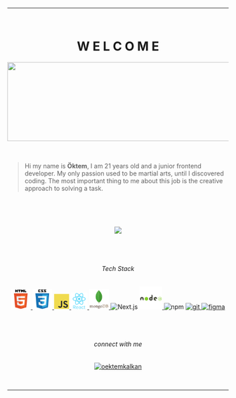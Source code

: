 <hr>

<br>

<h1 align="center"> W E L C O M E </h1>

<p align="center"> 
<img src="https://www.gohawaii.com/sites/default/files/hero-unit-images/09409_SunsetBeachOahu.jpg" height="180" width="1020">
</p>

<br>

>Hi my name is **Öktem**, I am 21 years old and a junior frontend developer.
>My only passion used to be martial arts, until I discovered coding. The most important thing to me about this job is the creative approach to solving a task.


<br>
<br>
<br>

<p align="center">
<img src="https://github-readme-streak-stats.herokuapp.com/?user=oektemkalkan&stroke=64748b&background=171717&ring=0891b2&fire=0891b2&currStreakNum=64748b&currStreakLabel=0891b2&sideNums=64748b&sideLabels=64748b&dates=64748b&hide_border=true" />
</p>

<br>
<br>

<h6 align="center"> Tech Stack </h6>

<p align="center">
<a href="https://www.w3.org/html/" target="_blank" rel="noreferrer"> <img src="https://raw.githubusercontent.com/devicons/devicon/master/icons/html5/html5-original-wordmark.svg" alt="html5" width="45" height="45"/> </a> <a href="https://www.w3schools.com/css/" target="_blank" rel="noreferrer"> <img src="https://raw.githubusercontent.com/devicons/devicon/master/icons/css3/css3-original-wordmark.svg" alt="css3" width="45" height="45"/> </a>
<a href="https://developer.mozilla.org/en-US/docs/Web/JavaScript" target="_blank" rel="noreferrer"> <img src="https://raw.githubusercontent.com/devicons/devicon/master/icons/javascript/javascript-original.svg" alt="javascript" width="35" height="35"/> </a>
<a href="https://reactjs.org/" target="_blank" rel="noreferrer"> <img src="https://raw.githubusercontent.com/devicons/devicon/master/icons/react/react-original-wordmark.svg" alt="react" width="37" height="37"/> </a>
<a href="https://www.mongodb.com/" target="_blank" rel="noreferrer"> <img src="https://raw.githubusercontent.com/devicons/devicon/master/icons/mongodb/mongodb-original-wordmark.svg" alt="mongodb" width="45" height="45"/> </a>
  <img width="38" src="https://github.com/marwin1991/profile-technology-icons/assets/136815194/5f8c622c-c217-4649-b0a9-7e0ee24bd704" alt="Next.js" title="Next.js"/>
<a href="https://nodejs.org" target="_blank" rel="noreferrer"> <img src="https://raw.githubusercontent.com/devicons/devicon/master/icons/nodejs/nodejs-original-wordmark.svg" alt="nodejs" width="52" height="52"/> </a>
  <img src="https://firebasestorage.googleapis.com/v0/b/icon-finder-91d39.appspot.com/o/icons%2Fbrand%2Fnpm.svg?alt=media&token=7b8ebe7f-7230-4cc2-84d0-4adf1e698490" alt="npm" width="40" height="40" />
<a href="https://git-scm.com/" target="_blank" rel="noreferrer"> <img src="https://www.vectorlogo.zone/logos/git-scm/git-scm-icon.svg" alt="git" width="38" height="38"/> </a>
<a href="https://www.figma.com/" target="_blank" rel="noreferrer"> <img src="https://www.vectorlogo.zone/logos/figma/figma-icon.svg" alt="figma" width="40" height="40"/> </a>
</p>

<br>
<br>

<h6 align="center">  connect with me </h6>

<p align="center">
<a href="https://linkedin.com/in/oektemkalkan-3b641a26b" target="blank"><img align="center" src="https://raw.githubusercontent.com/rahuldkjain/github-profile-readme-generator/master/src/images/icons/Social/linked-in-alt.svg" alt="oektemkalkan" height="40" width="50" /></a>
</p>

<br>

<hr>

